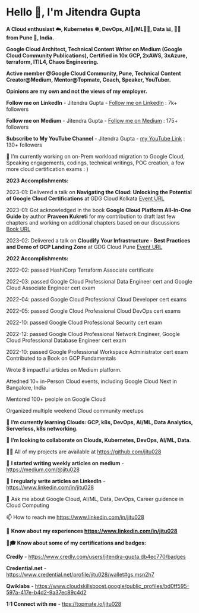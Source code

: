 # Hello 👋, I'm Jitendra Gupta


**A Cloud enthusiast ☁️, Kubernetes ☸, DevOps, AI🧠/ML👨‍💻, Data 📊, 👨‍🔧 from Pune 🌉, India.**

**Google Cloud Architect, Technical Content Writer on Medium (Google Cloud Community Publications), Certified in 10x GCP, 2xAWS, 3xAzure, terraform, ITIL4, Chaos Engineering.**

**Active member @Google Cloud Community, Pune, Technical Content Creator@Medium, Mentor@Topmate, Coach, Speaker, YouTuber.**

**Opinions are my own and not the views of my employer.**


**Follow me on LinkedIn** - Jitendra Gupta - [Follow me on LinkedIn](https://www.linkedin.com/in/jitu028/) : 7k+ followers

**Follow me on Medium** - Jitendra Gupta - [Follow me on Medium](https://medium.com/@jitu028/) : 175+ followers

**Subscribe to My YouTube Channel** - Jitendra Gupta - [my YouTube Link](https://www.youtube.com/@googlecloudarchitect/) : 130+ followers

🔭 I’m currently working on on-Prem workload migration to Google Cloud, Speaking engagements, codings, technical writings, POC creation, a few more cloud certification exams : )




**2023 Accomplishments:**

2023-01: Delivered a talk on **Navigating the Cloud: Unlocking the Potential of Google Cloud Certifications** at GDG Cloud Kolkata [Event URL](https://gdg.community.dev/events/details/google-gdg-cloud-kolkata-presents-jan-meet-career-in-cloud/)

2023-01: Got acknowledged in the book **Google Cloud Platform All-In-One Guide** by author **Praveen Kukreti** for my contribution to draft last few chapters and working on additional chapters based on our discussions [Book URL](https://www.amazon.in/Google-Cloud-Platform-All-Guide/dp/9355513321/ref=sr_1_1?keywords=google+cloud+all+in+one+guide&qid=1678041062&sprefix=google+cloud+all+in+one%2Caps%2C191&sr=8-1/)

2023-02: Delivered a talk on **Cloudify Your Infrastructure - Best Practices and Demo of GCP Landing Zone** at GDG Cloud Pune [Event URL](https://gdg.community.dev/events/details/google-gdg-cloud-pune-presents-road-to-google-developers-certification-google-cloud/)




**2022 Accomplishments:**

2022-02: passed  HashiCorp Terraform Associate certificate 

2022-03: passed Google Cloud Professional Data Engineer cert and Google Cloud Associate Engineer cert exam 

2022-04: passed Google Cloud Professional Cloud Developer cert exams

2022-05: passed Google Cloud Professional Cloud DevOps cert exams

2022-10: passed Google Cloud Professional Security cert exam

2022-12: passed Google Cloud Professional Network Engineer, Google Cloud Professional Database Engineer cert exam

2022-10: passed Google Professional Workspace Administrator cert exam
Contributed to a Book on GCP Fundamentals

Wrote 8 impactful articles on Medium platform.

Attedned 10+ in-Person Cloud events, including Google Cloud Next in Bangalore, India

Mentored 100+ peolple on Google Cloud

Organized multiple weekend Cloud community meetups 


🌱 **I’m currently learning Clouds: GCP, k8s, DevOps, AI/ML, Data Analytics, Serverless, k8s networking.**

👯 **I’m looking to collaborate on Clouds, Kubernetes, DevOps, AI/ML, Data.**

👨‍💻 All of my projects are available at https://github.com/jitu028

📝 **I started writing weekly articles on medium** - https://medium.com/@jitu028

📝 **I regularly write articles on LinkedIn** - https://www.linkedin.com/in/jitu028

💬 Ask me about Google Cloud, AI/ML, Data, DevOps, Career guidence in Cloud Computing

📫 How to reach me https://www.linkedin.com/in/jitu028



📄 **Know about my experiences https://www.linkedin.com/in/jitu028**

🧑‍**🎓 Know about some of my certifications and badges:**

**Credly** - https://www.credly.com/users/jitendra-gupta.db4ec770/badges

**Credential.net** - https://www.credential.net/profile/jitu028/wallet#gs.msn2h7

**Qwiklabs** - https://www.cloudskillsboost.google/public_profiles/bd0ff595-597a-417e-b4d2-9a37ec89c4d2


**1:1 Connect with me** - [ttps://topmate.io/jitu028](https://topmate.io/jitu028)
